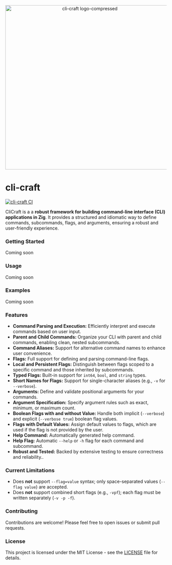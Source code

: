 <p align="center">
  <img width="512" height="512" alt="cli-craft logo-compressed" src="https://github.com/user-attachments/assets/ce39a176-a451-4307-b37d-44fc99019a70" />
</p>

# cli-craft

[![cli-craft CI](https://github.com/SarthakMakhija/cli-craft/actions/workflows/build.yml/badge.svg)](https://github.com/SarthakMakhija/cli-craft/actions/workflows/build.yml)

CliCraft is a a **robust framework for building command-line interface (CLI) applications in Zig**. It provides a structured and idiomatic way to define commands, subcommands, flags, and arguments, ensuring a robust and user-friendly experience.

### Getting Started

Coming soon

### Usage

Coming soon

### Examples

Coming soon

### Features

- **Command Parsing and Execution:** Efficiently interpret and execute commands based on user input.
- **Parent and Child Commands:** Organize your CLI with parent and child commands, enabling clean, nested subcommands.
- **Command Aliases:** Support for alternative command names to enhance user convenience.
- **Flags:** Full support for defining and parsing command-line flags.
- **Local and Persistent Flags:** Distinguish between flags scoped to a specific command and those inherited by subcommands.
- **Typed Flags:** Built-in support for `int64`, `bool`, and `string` types.
- **Short Names for Flags:** Support for single-character aliases (e.g., `-v` for `--verbose`).
- **Arguments:** Define and validate positional arguments for your commands.
- **Argument Specification:** Specify argument rules such as exact, minimum, or maximum count.
- **Boolean Flags with and without Value:** Handle both implicit (`--verbose`) and explicit (`--verbose true`) boolean flag values.
- **Flags with Default Values:** Assign default values to flags, which are used if the flag is not provided by the user.
- **Help Command:** Automatically generated help command.
- **Help Flag:** Automatic `--help` or `-h` flag for each command and subcommand.
- **Robust and Tested:** Backed by extensive testing to ensure correctness and reliability..

### Current Limitations

- Does **not** support `--flag=value` syntax; only space-separated values (`--flag value`) are accepted.
- Does **not** support combined short flags (e.g., `-vpf`); each flag must be written separately (`-v -p -f`).

### Contributing

Contributions are welcome! Please feel free to open issues or submit pull requests.

### License
This project is licensed under the MIT License - see the [LICENSE](https://github.com/SarthakMakhija/cli-craft/blob/main/LICENSE) file for details.
